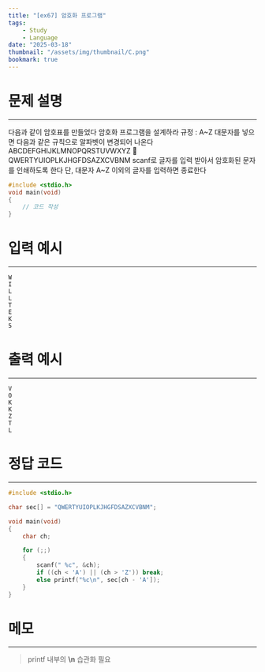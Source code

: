 ```yaml
---
title: "[ex67] 암호화 프로그램"
tags:
    - Study
    - Language
date: "2025-03-18"
thumbnail: "/assets/img/thumbnail/C.png"
bookmark: true
---
```

# 문제 설명
---
다음과 같이 암호표를 만들었다 암호화 프로그램을 설계하라
규정 : A~Z 대문자를 넣으면 다음과 같은 규칙으로 알파벳이 변경되어 나온다
ABCDEFGHIJKLMNOPQRSTUVWXYZ  QWERTYUIOPLKJHGFDSAZXCVBNM
scanf로 글자를 입력 받아서 암호화된 문자를 인쇄하도록 한다
단, 대문자 A~Z 이외의 글자를 입력하면 종료한다

```c
#include <stdio.h>
void main(void)
{
	// 코드 작성
}
```

# 입력 예시
---

```
W
I
L
L
T
E
K
5
```

# 출력 예시
---

```
V
O
K
K
Z
T
L
```

# 정답 코드
---

```c
#include <stdio.h>

char sec[] = "QWERTYUIOPLKJHGFDSAZXCVBNM";

void main(void)
{
	char ch;

	for (;;)
	{
		scanf(" %c", &ch);
		if ((ch < 'A') || (ch > 'Z')) break;
		else printf("%c\n", sec[ch - 'A']);
	}
}
```

# 메모
---
> printf 내부의 **\n** 습관화 필요
